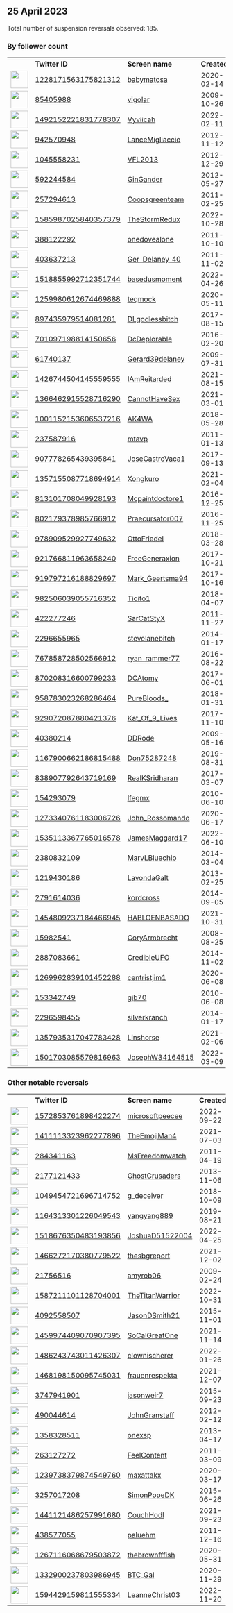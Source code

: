
## 25 April 2023
Total number of suspension reversals observed: 185.

### By follower count
<table><tr><th></th><th align="left">Twitter ID</th><th align="left">Screen name</th>
<th align="left">Created</th><th align="left">Status</th><th align="left">Suspended</th><th align="left">Followers</th>
<tr><td><a href="https://pbs.twimg.com/profile_images/1546219290482937856/w11-2etM_normal.jpg"><img src="https://pbs.twimg.com/profile_images/1546219290482937856/w11-2etM_normal.jpg" width="40px" height="40px" align="center"/></a></td><td><a href="https://twitter.com/intent/user?user_id=1228171563175821312">1228171563175821312</a></td><td><a href="https://twitter.com/babymatosa">babymatosa</a></td><td>2020-02-14</td><td align="center"></td><td>2022-09-21</td><td>2621708</td></tr>
<tr><td><a href="https://pbs.twimg.com/profile_images/1490132532729462788/xanzSd7Q_normal.jpg"><img src="https://pbs.twimg.com/profile_images/1490132532729462788/xanzSd7Q_normal.jpg" width="40px" height="40px" align="center"/></a></td><td><a href="https://twitter.com/intent/user?user_id=85405988">85405988</a></td><td><a href="https://twitter.com/vigolar">vigolar</a></td><td>2009-10-26</td><td align="center"></td><td>2022-03-09</td><td>1288331</td></tr>
<tr><td><a href="https://pbs.twimg.com/profile_images/1570072695924051968/BG0AKUcq_normal.jpg"><img src="https://pbs.twimg.com/profile_images/1570072695924051968/BG0AKUcq_normal.jpg" width="40px" height="40px" align="center"/></a></td><td><a href="https://twitter.com/intent/user?user_id=1492152221831778307">1492152221831778307</a></td><td><a href="https://twitter.com/Vyviicah">Vyviicah</a></td><td>2022-02-11</td><td align="center"></td><td>2022-09-20</td><td>1122915</td></tr>
<tr><td><a href="https://pbs.twimg.com/profile_images/1281414944424988674/xm2_chIV_normal.jpg"><img src="https://pbs.twimg.com/profile_images/1281414944424988674/xm2_chIV_normal.jpg" width="40px" height="40px" align="center"/></a></td><td><a href="https://twitter.com/intent/user?user_id=942570948">942570948</a></td><td><a href="https://twitter.com/LanceMigliaccio">LanceMigliaccio</a></td><td>2012-11-12</td><td align="center"></td><td></td><td>202352</td></tr>
<tr><td><a href="https://pbs.twimg.com/profile_images/1328459096698314754/Ij6obnJ-_normal.jpg"><img src="https://pbs.twimg.com/profile_images/1328459096698314754/Ij6obnJ-_normal.jpg" width="40px" height="40px" align="center"/></a></td><td><a href="https://twitter.com/intent/user?user_id=1045558231">1045558231</a></td><td><a href="https://twitter.com/VFL2013">VFL2013</a></td><td>2012-12-29</td><td align="center"></td><td></td><td>83948</td></tr>
<tr><td><a href="https://pbs.twimg.com/profile_images/430568849063178241/q4gbxter_normal.jpeg"><img src="https://pbs.twimg.com/profile_images/430568849063178241/q4gbxter_normal.jpeg" width="40px" height="40px" align="center"/></a></td><td><a href="https://twitter.com/intent/user?user_id=592244584">592244584</a></td><td><a href="https://twitter.com/GinGander">GinGander</a></td><td>2012-05-27</td><td align="center"></td><td>2022-11-27</td><td>77148</td></tr>
<tr><td><a href="https://pbs.twimg.com/profile_images/1404988245201596417/W5UTAcdD_normal.jpg"><img src="https://pbs.twimg.com/profile_images/1404988245201596417/W5UTAcdD_normal.jpg" width="40px" height="40px" align="center"/></a></td><td><a href="https://twitter.com/intent/user?user_id=257294613">257294613</a></td><td><a href="https://twitter.com/Coopsgreenteam">Coopsgreenteam</a></td><td>2011-02-25</td><td align="center"></td><td>2022-02-13</td><td>54830</td></tr>
<tr><td><a href="https://pbs.twimg.com/profile_images/1650596564476239872/MtK3Qetl_normal.jpg"><img src="https://pbs.twimg.com/profile_images/1650596564476239872/MtK3Qetl_normal.jpg" width="40px" height="40px" align="center"/></a></td><td><a href="https://twitter.com/intent/user?user_id=1585987025840357379">1585987025840357379</a></td><td><a href="https://twitter.com/TheStormRedux">TheStormRedux</a></td><td>2022-10-28</td><td align="center"></td><td>2022-11-02</td><td>44590</td></tr>
<tr><td><a href="https://pbs.twimg.com/profile_images/1080913071923695617/plBr5fLS_normal.jpg"><img src="https://pbs.twimg.com/profile_images/1080913071923695617/plBr5fLS_normal.jpg" width="40px" height="40px" align="center"/></a></td><td><a href="https://twitter.com/intent/user?user_id=388122292">388122292</a></td><td><a href="https://twitter.com/onedovealone">onedovealone</a></td><td>2011-10-10</td><td align="center"></td><td></td><td>25818</td></tr>
<tr><td><a href="https://pbs.twimg.com/profile_images/1651838069195022342/Isr3jtB4_normal.jpg"><img src="https://pbs.twimg.com/profile_images/1651838069195022342/Isr3jtB4_normal.jpg" width="40px" height="40px" align="center"/></a></td><td><a href="https://twitter.com/intent/user?user_id=403637213">403637213</a></td><td><a href="https://twitter.com/Ger_Delaney_40">Ger_Delaney_40</a></td><td>2011-11-02</td><td align="center"></td><td></td><td>17317</td></tr>
<tr><td><a href="https://pbs.twimg.com/profile_images/1559697436637020160/g5VZDnVl_normal.jpg"><img src="https://pbs.twimg.com/profile_images/1559697436637020160/g5VZDnVl_normal.jpg" width="40px" height="40px" align="center"/></a></td><td><a href="https://twitter.com/intent/user?user_id=1518855992712351744">1518855992712351744</a></td><td><a href="https://twitter.com/basedusmoment">basedusmoment</a></td><td>2022-04-26</td><td align="center">👋</td><td>2022-08-21</td><td>15399</td></tr>
<tr><td><a href="https://pbs.twimg.com/profile_images/1650809215865200645/6kf-jZWQ_normal.jpg"><img src="https://pbs.twimg.com/profile_images/1650809215865200645/6kf-jZWQ_normal.jpg" width="40px" height="40px" align="center"/></a></td><td><a href="https://twitter.com/intent/user?user_id=1259980612674469888">1259980612674469888</a></td><td><a href="https://twitter.com/teqmock">teqmock</a></td><td>2020-05-11</td><td align="center"></td><td>2022-08-17</td><td>13293</td></tr>
<tr><td><a href="https://pbs.twimg.com/profile_images/1538278028287123456/IlrSTgH__normal.jpg"><img src="https://pbs.twimg.com/profile_images/1538278028287123456/IlrSTgH__normal.jpg" width="40px" height="40px" align="center"/></a></td><td><a href="https://twitter.com/intent/user?user_id=897435979514081281">897435979514081281</a></td><td><a href="https://twitter.com/DLgodlessbitch">DLgodlessbitch</a></td><td>2017-08-15</td><td align="center"></td><td>2023-03-31</td><td>12442</td></tr>
<tr><td><a href="https://pbs.twimg.com/profile_images/946021827347873792/LcYNtZRd_normal.jpg"><img src="https://pbs.twimg.com/profile_images/946021827347873792/LcYNtZRd_normal.jpg" width="40px" height="40px" align="center"/></a></td><td><a href="https://twitter.com/intent/user?user_id=701097198814150656">701097198814150656</a></td><td><a href="https://twitter.com/DcDeplorable">DcDeplorable</a></td><td>2016-02-20</td><td align="center"></td><td></td><td>11476</td></tr>
<tr><td><a href="https://pbs.twimg.com/profile_images/1650895898740678656/1Qo1Xt-b_normal.jpg"><img src="https://pbs.twimg.com/profile_images/1650895898740678656/1Qo1Xt-b_normal.jpg" width="40px" height="40px" align="center"/></a></td><td><a href="https://twitter.com/intent/user?user_id=61740137">61740137</a></td><td><a href="https://twitter.com/Gerard39delaney">Gerard39delaney</a></td><td>2009-07-31</td><td align="center"></td><td>2022-02-13</td><td>11461</td></tr>
<tr><td><a href="https://pbs.twimg.com/profile_images/1567266429627498496/U0s16jzv_normal.jpg"><img src="https://pbs.twimg.com/profile_images/1567266429627498496/U0s16jzv_normal.jpg" width="40px" height="40px" align="center"/></a></td><td><a href="https://twitter.com/intent/user?user_id=1426744504145559555">1426744504145559555</a></td><td><a href="https://twitter.com/IAmReitarded">IAmReitarded</a></td><td>2021-08-15</td><td align="center"></td><td>2022-09-20</td><td>11327</td></tr>
<tr><td><a href="https://pbs.twimg.com/profile_images/1504551138284081153/UQBEDuNo_normal.jpg"><img src="https://pbs.twimg.com/profile_images/1504551138284081153/UQBEDuNo_normal.jpg" width="40px" height="40px" align="center"/></a></td><td><a href="https://twitter.com/intent/user?user_id=1366462915528716290">1366462915528716290</a></td><td><a href="https://twitter.com/CannotHaveSex">CannotHaveSex</a></td><td>2021-03-01</td><td align="center"></td><td>2022-04-12</td><td>11137</td></tr>
<tr><td><a href="https://pbs.twimg.com/profile_images/1650879865799991296/QITTjSFG_normal.jpg"><img src="https://pbs.twimg.com/profile_images/1650879865799991296/QITTjSFG_normal.jpg" width="40px" height="40px" align="center"/></a></td><td><a href="https://twitter.com/intent/user?user_id=1001152153606537216">1001152153606537216</a></td><td><a href="https://twitter.com/AK4WA">AK4WA</a></td><td>2018-05-28</td><td align="center"></td><td></td><td>9547</td></tr>
<tr><td><a href="https://pbs.twimg.com/profile_images/980200053330599937/XrOe_ZG5_normal.jpg"><img src="https://pbs.twimg.com/profile_images/980200053330599937/XrOe_ZG5_normal.jpg" width="40px" height="40px" align="center"/></a></td><td><a href="https://twitter.com/intent/user?user_id=237587916">237587916</a></td><td><a href="https://twitter.com/mtavp">mtavp</a></td><td>2011-01-13</td><td align="center"></td><td></td><td>9206</td></tr>
<tr><td><a href="https://pbs.twimg.com/profile_images/1650679126507028483/dDmdgXJ7_normal.jpg"><img src="https://pbs.twimg.com/profile_images/1650679126507028483/dDmdgXJ7_normal.jpg" width="40px" height="40px" align="center"/></a></td><td><a href="https://twitter.com/intent/user?user_id=907778265439395841">907778265439395841</a></td><td><a href="https://twitter.com/JoseCastroVaca1">JoseCastroVaca1</a></td><td>2017-09-13</td><td align="center"></td><td>2023-01-24</td><td>8801</td></tr>
<tr><td><a href="https://pbs.twimg.com/profile_images/1380294580705370120/xjmf_XuY_normal.jpg"><img src="https://pbs.twimg.com/profile_images/1380294580705370120/xjmf_XuY_normal.jpg" width="40px" height="40px" align="center"/></a></td><td><a href="https://twitter.com/intent/user?user_id=1357155087718694914">1357155087718694914</a></td><td><a href="https://twitter.com/Xongkuro">Xongkuro</a></td><td>2021-02-04</td><td align="center"></td><td></td><td>8771</td></tr>
<tr><td><a href="https://pbs.twimg.com/profile_images/1660130550982774787/gwXPh7U1_normal.jpg"><img src="https://pbs.twimg.com/profile_images/1660130550982774787/gwXPh7U1_normal.jpg" width="40px" height="40px" align="center"/></a></td><td><a href="https://twitter.com/intent/user?user_id=813101708049928193">813101708049928193</a></td><td><a href="https://twitter.com/Mcpaintdoctore1">Mcpaintdoctore1</a></td><td>2016-12-25</td><td align="center"></td><td></td><td>8002</td></tr>
<tr><td><a href="https://pbs.twimg.com/profile_images/1205533410300715010/-LfPMKel_normal.jpg"><img src="https://pbs.twimg.com/profile_images/1205533410300715010/-LfPMKel_normal.jpg" width="40px" height="40px" align="center"/></a></td><td><a href="https://twitter.com/intent/user?user_id=802179378985766912">802179378985766912</a></td><td><a href="https://twitter.com/Praecursator007">Praecursator007</a></td><td>2016-11-25</td><td align="center"></td><td>2022-05-05</td><td>7888</td></tr>
<tr><td><a href="https://pbs.twimg.com/profile_images/1659565864209854465/nRlzhQjx_normal.jpg"><img src="https://pbs.twimg.com/profile_images/1659565864209854465/nRlzhQjx_normal.jpg" width="40px" height="40px" align="center"/></a></td><td><a href="https://twitter.com/intent/user?user_id=978909529927749632">978909529927749632</a></td><td><a href="https://twitter.com/OttoFriedel">OttoFriedel</a></td><td>2018-03-28</td><td align="center"></td><td></td><td>7421</td></tr>
<tr><td><a href="https://pbs.twimg.com/profile_images/1534807446883024901/RSC7wF6Q_normal.jpg"><img src="https://pbs.twimg.com/profile_images/1534807446883024901/RSC7wF6Q_normal.jpg" width="40px" height="40px" align="center"/></a></td><td><a href="https://twitter.com/intent/user?user_id=921766811963658240">921766811963658240</a></td><td><a href="https://twitter.com/FreeGeneraxion">FreeGeneraxion</a></td><td>2017-10-21</td><td align="center"></td><td>2022-10-17</td><td>7168</td></tr>
<tr><td><a href="https://pbs.twimg.com/profile_images/1650484705484218369/hWvWGUEr_normal.jpg"><img src="https://pbs.twimg.com/profile_images/1650484705484218369/hWvWGUEr_normal.jpg" width="40px" height="40px" align="center"/></a></td><td><a href="https://twitter.com/intent/user?user_id=919797216188829697">919797216188829697</a></td><td><a href="https://twitter.com/Mark_Geertsma94">Mark_Geertsma94</a></td><td>2017-10-16</td><td align="center"></td><td></td><td>6952</td></tr>
<tr><td><a href="https://pbs.twimg.com/profile_images/1233651886764494849/mRSHXjJB_normal.jpg"><img src="https://pbs.twimg.com/profile_images/1233651886764494849/mRSHXjJB_normal.jpg" width="40px" height="40px" align="center"/></a></td><td><a href="https://twitter.com/intent/user?user_id=982506039055716352">982506039055716352</a></td><td><a href="https://twitter.com/Tioito1">Tioito1</a></td><td>2018-04-07</td><td align="center"></td><td>2022-08-25</td><td>6946</td></tr>
<tr><td><a href="https://pbs.twimg.com/profile_images/841127762244993024/xPo8FUDR_normal.jpg"><img src="https://pbs.twimg.com/profile_images/841127762244993024/xPo8FUDR_normal.jpg" width="40px" height="40px" align="center"/></a></td><td><a href="https://twitter.com/intent/user?user_id=422277246">422277246</a></td><td><a href="https://twitter.com/SarCatStyX">SarCatStyX</a></td><td>2011-11-27</td><td align="center"></td><td></td><td>6618</td></tr>
<tr><td><a href="https://pbs.twimg.com/profile_images/1492603506758463493/snVWgDZ-_normal.jpg"><img src="https://pbs.twimg.com/profile_images/1492603506758463493/snVWgDZ-_normal.jpg" width="40px" height="40px" align="center"/></a></td><td><a href="https://twitter.com/intent/user?user_id=2296655965">2296655965</a></td><td><a href="https://twitter.com/stevelanebitch">stevelanebitch</a></td><td>2014-01-17</td><td align="center"></td><td>2022-07-28</td><td>5296</td></tr>
<tr><td><a href="https://pbs.twimg.com/profile_images/1651593228263514112/0ws8vCP4_normal.jpg"><img src="https://pbs.twimg.com/profile_images/1651593228263514112/0ws8vCP4_normal.jpg" width="40px" height="40px" align="center"/></a></td><td><a href="https://twitter.com/intent/user?user_id=767858728502566912">767858728502566912</a></td><td><a href="https://twitter.com/ryan_rammer77">ryan_rammer77</a></td><td>2016-08-22</td><td align="center"></td><td>2022-07-22</td><td>4757</td></tr>
<tr><td><a href="https://pbs.twimg.com/profile_images/1608676124288258049/xvLB0fSE_normal.jpg"><img src="https://pbs.twimg.com/profile_images/1608676124288258049/xvLB0fSE_normal.jpg" width="40px" height="40px" align="center"/></a></td><td><a href="https://twitter.com/intent/user?user_id=870208316600799233">870208316600799233</a></td><td><a href="https://twitter.com/DCAtomy">DCAtomy</a></td><td>2017-06-01</td><td align="center"></td><td>2023-04-14</td><td>4627</td></tr>
<tr><td><a href="https://pbs.twimg.com/profile_images/1659866456547532802/eEpf2qAl_normal.jpg"><img src="https://pbs.twimg.com/profile_images/1659866456547532802/eEpf2qAl_normal.jpg" width="40px" height="40px" align="center"/></a></td><td><a href="https://twitter.com/intent/user?user_id=958783023268286464">958783023268286464</a></td><td><a href="https://twitter.com/PureBloods_">PureBloods_</a></td><td>2018-01-31</td><td align="center"></td><td>2022-09-09</td><td>4313</td></tr>
<tr><td><a href="https://pbs.twimg.com/profile_images/1285809769098379265/cU1pLZHx_normal.jpg"><img src="https://pbs.twimg.com/profile_images/1285809769098379265/cU1pLZHx_normal.jpg" width="40px" height="40px" align="center"/></a></td><td><a href="https://twitter.com/intent/user?user_id=929072087880421376">929072087880421376</a></td><td><a href="https://twitter.com/Kat_Of_9_Lives">Kat_Of_9_Lives</a></td><td>2017-11-10</td><td align="center"></td><td></td><td>4114</td></tr>
<tr><td><a href="https://pbs.twimg.com/profile_images/956966995299205120/nPEUxf5A_normal.jpg"><img src="https://pbs.twimg.com/profile_images/956966995299205120/nPEUxf5A_normal.jpg" width="40px" height="40px" align="center"/></a></td><td><a href="https://twitter.com/intent/user?user_id=40380214">40380214</a></td><td><a href="https://twitter.com/DDRode">DDRode</a></td><td>2009-05-16</td><td align="center"></td><td></td><td>3436</td></tr>
<tr><td><a href="https://pbs.twimg.com/profile_images/1167901010079010821/Medmm7Dm_normal.jpg"><img src="https://pbs.twimg.com/profile_images/1167901010079010821/Medmm7Dm_normal.jpg" width="40px" height="40px" align="center"/></a></td><td><a href="https://twitter.com/intent/user?user_id=1167900662186815488">1167900662186815488</a></td><td><a href="https://twitter.com/Don75287248">Don75287248</a></td><td>2019-08-31</td><td align="center"></td><td>2022-10-29</td><td>3345</td></tr>
<tr><td><a href="https://pbs.twimg.com/profile_images/1659328579438608385/uvsn4xzH_normal.jpg"><img src="https://pbs.twimg.com/profile_images/1659328579438608385/uvsn4xzH_normal.jpg" width="40px" height="40px" align="center"/></a></td><td><a href="https://twitter.com/intent/user?user_id=838907792643719169">838907792643719169</a></td><td><a href="https://twitter.com/RealKSridharan">RealKSridharan</a></td><td>2017-03-07</td><td align="center"></td><td>2022-12-17</td><td>3155</td></tr>
<tr><td><a href="https://pbs.twimg.com/profile_images/1370803237192937473/FqcQgs70_normal.jpg"><img src="https://pbs.twimg.com/profile_images/1370803237192937473/FqcQgs70_normal.jpg" width="40px" height="40px" align="center"/></a></td><td><a href="https://twitter.com/intent/user?user_id=154293079">154293079</a></td><td><a href="https://twitter.com/lfegmx">lfegmx</a></td><td>2010-06-10</td><td align="center"></td><td>2022-12-27</td><td>2761</td></tr>
<tr><td><a href="https://pbs.twimg.com/profile_images/1654106811866177538/APyXcI3__normal.jpg"><img src="https://pbs.twimg.com/profile_images/1654106811866177538/APyXcI3__normal.jpg" width="40px" height="40px" align="center"/></a></td><td><a href="https://twitter.com/intent/user?user_id=1273340761183006726">1273340761183006726</a></td><td><a href="https://twitter.com/John_Rossomando">John_Rossomando</a></td><td>2020-06-17</td><td align="center"></td><td></td><td>2731</td></tr>
<tr><td><a href="https://pbs.twimg.com/profile_images/1535113978996736003/ngdeOj8d_normal.jpg"><img src="https://pbs.twimg.com/profile_images/1535113978996736003/ngdeOj8d_normal.jpg" width="40px" height="40px" align="center"/></a></td><td><a href="https://twitter.com/intent/user?user_id=1535113367765016578">1535113367765016578</a></td><td><a href="https://twitter.com/JamesMaggard17">JamesMaggard17</a></td><td>2022-06-10</td><td align="center"></td><td>2023-04-07</td><td>2501</td></tr>
<tr><td><a href="https://pbs.twimg.com/profile_images/838421785754370048/scEF1dFf_normal.jpg"><img src="https://pbs.twimg.com/profile_images/838421785754370048/scEF1dFf_normal.jpg" width="40px" height="40px" align="center"/></a></td><td><a href="https://twitter.com/intent/user?user_id=2380832109">2380832109</a></td><td><a href="https://twitter.com/MarvLBluechip">MarvLBluechip</a></td><td>2014-03-04</td><td align="center"></td><td>2022-11-25</td><td>2271</td></tr>
<tr><td><a href="https://pbs.twimg.com/profile_images/1657025229372248069/ttRww73N_normal.jpg"><img src="https://pbs.twimg.com/profile_images/1657025229372248069/ttRww73N_normal.jpg" width="40px" height="40px" align="center"/></a></td><td><a href="https://twitter.com/intent/user?user_id=1219430186">1219430186</a></td><td><a href="https://twitter.com/LavondaGalt">LavondaGalt</a></td><td>2013-02-25</td><td align="center"></td><td></td><td>2258</td></tr>
<tr><td><a href="https://pbs.twimg.com/profile_images/1420080838507737092/Bd559047_normal.jpg"><img src="https://pbs.twimg.com/profile_images/1420080838507737092/Bd559047_normal.jpg" width="40px" height="40px" align="center"/></a></td><td><a href="https://twitter.com/intent/user?user_id=2791614036">2791614036</a></td><td><a href="https://twitter.com/kordcross">kordcross</a></td><td>2014-09-05</td><td align="center"></td><td>2023-02-18</td><td>1957</td></tr>
<tr><td><a href="https://pbs.twimg.com/profile_images/1655363995992305671/VY7cKa7A_normal.jpg"><img src="https://pbs.twimg.com/profile_images/1655363995992305671/VY7cKa7A_normal.jpg" width="40px" height="40px" align="center"/></a></td><td><a href="https://twitter.com/intent/user?user_id=1454809237184466945">1454809237184466945</a></td><td><a href="https://twitter.com/HABLOENBASADO">HABLOENBASADO</a></td><td>2021-10-31</td><td align="center"></td><td>2022-05-13</td><td>1911</td></tr>
<tr><td><a href="https://pbs.twimg.com/profile_images/1504562144670466056/OVbULqKa_normal.jpg"><img src="https://pbs.twimg.com/profile_images/1504562144670466056/OVbULqKa_normal.jpg" width="40px" height="40px" align="center"/></a></td><td><a href="https://twitter.com/intent/user?user_id=15982541">15982541</a></td><td><a href="https://twitter.com/CoryArmbrecht">CoryArmbrecht</a></td><td>2008-08-25</td><td align="center"></td><td>2023-04-12</td><td>1824</td></tr>
<tr><td><a href="https://pbs.twimg.com/profile_images/1651191930079055877/7hNme006_normal.png"><img src="https://pbs.twimg.com/profile_images/1651191930079055877/7hNme006_normal.png" width="40px" height="40px" align="center"/></a></td><td><a href="https://twitter.com/intent/user?user_id=2887083661">2887083661</a></td><td><a href="https://twitter.com/CredibleUFO">CredibleUFO</a></td><td>2014-11-02</td><td align="center"></td><td></td><td>1795</td></tr>
<tr><td><a href="https://pbs.twimg.com/profile_images/1533381866866212864/UHDe8keq_normal.jpg"><img src="https://pbs.twimg.com/profile_images/1533381866866212864/UHDe8keq_normal.jpg" width="40px" height="40px" align="center"/></a></td><td><a href="https://twitter.com/intent/user?user_id=1269962839101452288">1269962839101452288</a></td><td><a href="https://twitter.com/centristjim1">centristjim1</a></td><td>2020-06-08</td><td align="center"></td><td>2023-04-05</td><td>1703</td></tr>
<tr><td><a href="https://pbs.twimg.com/profile_images/1650142604082675712/T8_boSAk_normal.jpg"><img src="https://pbs.twimg.com/profile_images/1650142604082675712/T8_boSAk_normal.jpg" width="40px" height="40px" align="center"/></a></td><td><a href="https://twitter.com/intent/user?user_id=153342749">153342749</a></td><td><a href="https://twitter.com/gjb70">gjb70</a></td><td>2010-06-08</td><td align="center"></td><td>2023-04-06</td><td>1694</td></tr>
<tr><td><a href="https://pbs.twimg.com/profile_images/702968929631604736/fVTa7o50_normal.jpg"><img src="https://pbs.twimg.com/profile_images/702968929631604736/fVTa7o50_normal.jpg" width="40px" height="40px" align="center"/></a></td><td><a href="https://twitter.com/intent/user?user_id=2296598455">2296598455</a></td><td><a href="https://twitter.com/silverkranch">silverkranch</a></td><td>2014-01-17</td><td align="center"></td><td></td><td>1647</td></tr>
<tr><td><a href="https://pbs.twimg.com/profile_images/1436015714742243329/g7vICMyT_normal.jpg"><img src="https://pbs.twimg.com/profile_images/1436015714742243329/g7vICMyT_normal.jpg" width="40px" height="40px" align="center"/></a></td><td><a href="https://twitter.com/intent/user?user_id=1357935317047783428">1357935317047783428</a></td><td><a href="https://twitter.com/Linshorse">Linshorse</a></td><td>2021-02-06</td><td align="center"></td><td></td><td>1641</td></tr>
<tr><td><a href="https://pbs.twimg.com/profile_images/1652415563069632518/v7WMKW86_normal.jpg"><img src="https://pbs.twimg.com/profile_images/1652415563069632518/v7WMKW86_normal.jpg" width="40px" height="40px" align="center"/></a></td><td><a href="https://twitter.com/intent/user?user_id=1501703085579816963">1501703085579816963</a></td><td><a href="https://twitter.com/JosephW34164515">JosephW34164515</a></td><td>2022-03-09</td><td align="center"></td><td>2022-09-07</td><td>1592</td></tr>
</table>

### Other notable reversals
<table><tr><th></th><th align="left">Twitter ID</th><th align="left">Screen name</th>
<th align="left">Created</th><th align="left">Status</th><th align="left">Suspended</th><th align="left">Followers</th>
<tr><td><a href="https://pbs.twimg.com/profile_images/1650734631027712001/VqcbXYrQ_normal.jpg"><img src="https://pbs.twimg.com/profile_images/1650734631027712001/VqcbXYrQ_normal.jpg" width="40px" height="40px" align="center"/></a></td><td><a href="https://twitter.com/intent/user?user_id=1572853761898422274">1572853761898422274</a></td><td><a href="https://twitter.com/microsoftpeecee">microsoftpeecee</a></td><td>2022-09-22</td><td align="center"></td><td>2022-10-21</td><td>37</td></tr>
<tr><td><a href="https://pbs.twimg.com/profile_images/1650680272231301127/RVKGGdZI_normal.jpg"><img src="https://pbs.twimg.com/profile_images/1650680272231301127/RVKGGdZI_normal.jpg" width="40px" height="40px" align="center"/></a></td><td><a href="https://twitter.com/intent/user?user_id=1411113323962277896">1411113323962277896</a></td><td><a href="https://twitter.com/TheEmojiMan4">TheEmojiMan4</a></td><td>2021-07-03</td><td align="center"></td><td>2022-10-24</td><td>511</td></tr>
<tr><td><a href="https://pbs.twimg.com/profile_images/1590085572541837312/3p7j1FqX_normal.jpg"><img src="https://pbs.twimg.com/profile_images/1590085572541837312/3p7j1FqX_normal.jpg" width="40px" height="40px" align="center"/></a></td><td><a href="https://twitter.com/intent/user?user_id=284341163">284341163</a></td><td><a href="https://twitter.com/MsFreedomwatch">MsFreedomwatch</a></td><td>2011-04-19</td><td align="center"></td><td>2022-12-05</td><td>1194</td></tr>
<tr><td><a href="https://pbs.twimg.com/profile_images/1263594595713052676/Fl2v8Pvv_normal.jpg"><img src="https://pbs.twimg.com/profile_images/1263594595713052676/Fl2v8Pvv_normal.jpg" width="40px" height="40px" align="center"/></a></td><td><a href="https://twitter.com/intent/user?user_id=2177121433">2177121433</a></td><td><a href="https://twitter.com/GhostCrusaders">GhostCrusaders</a></td><td>2013-11-06</td><td align="center"></td><td>2023-04-04</td><td>1173</td></tr>
<tr><td><a href="https://pbs.twimg.com/profile_images/1049455356819181568/2IK5R6wV_normal.jpg"><img src="https://pbs.twimg.com/profile_images/1049455356819181568/2IK5R6wV_normal.jpg" width="40px" height="40px" align="center"/></a></td><td><a href="https://twitter.com/intent/user?user_id=1049454721696714752">1049454721696714752</a></td><td><a href="https://twitter.com/g_deceiver">g_deceiver</a></td><td>2018-10-09</td><td align="center"></td><td>2022-11-16</td><td>245</td></tr>
<tr><td><a href="https://pbs.twimg.com/profile_images/1622033813558919168/kN325JPD_normal.jpg"><img src="https://pbs.twimg.com/profile_images/1622033813558919168/kN325JPD_normal.jpg" width="40px" height="40px" align="center"/></a></td><td><a href="https://twitter.com/intent/user?user_id=1164313301226049543">1164313301226049543</a></td><td><a href="https://twitter.com/yangyang889">yangyang889</a></td><td>2019-08-21</td><td align="center">🔒</td><td>2023-04-19</td><td>664</td></tr>
<tr><td><a href="https://pbs.twimg.com/profile_images/1541118799805648901/97-W8jwi_normal.jpg"><img src="https://pbs.twimg.com/profile_images/1541118799805648901/97-W8jwi_normal.jpg" width="40px" height="40px" align="center"/></a></td><td><a href="https://twitter.com/intent/user?user_id=1518676350483193856">1518676350483193856</a></td><td><a href="https://twitter.com/JoshuaD51522004">JoshuaD51522004</a></td><td>2022-04-25</td><td align="center"></td><td>2022-11-03</td><td>242</td></tr>
<tr><td><a href="https://pbs.twimg.com/profile_images/1475930705507016705/9UjSH2Yn_normal.jpg"><img src="https://pbs.twimg.com/profile_images/1475930705507016705/9UjSH2Yn_normal.jpg" width="40px" height="40px" align="center"/></a></td><td><a href="https://twitter.com/intent/user?user_id=1466272170380779522">1466272170380779522</a></td><td><a href="https://twitter.com/thesbgreport">thesbgreport</a></td><td>2021-12-02</td><td align="center"></td><td>2022-11-07</td><td>98</td></tr>
<tr><td><a href="https://pbs.twimg.com/profile_images/1655992336873029634/9XpV2PS8_normal.jpg"><img src="https://pbs.twimg.com/profile_images/1655992336873029634/9XpV2PS8_normal.jpg" width="40px" height="40px" align="center"/></a></td><td><a href="https://twitter.com/intent/user?user_id=21756516">21756516</a></td><td><a href="https://twitter.com/amyrob06">amyrob06</a></td><td>2009-02-24</td><td align="center">🔒</td><td>2023-03-31</td><td>45</td></tr>
<tr><td><a href="https://pbs.twimg.com/profile_images/1651769064644280320/ihD0QEkY_normal.jpg"><img src="https://pbs.twimg.com/profile_images/1651769064644280320/ihD0QEkY_normal.jpg" width="40px" height="40px" align="center"/></a></td><td><a href="https://twitter.com/intent/user?user_id=1587211101128704001">1587211101128704001</a></td><td><a href="https://twitter.com/TheTitanWarrior">TheTitanWarrior</a></td><td>2022-10-31</td><td align="center"></td><td>2023-04-18</td><td>698</td></tr>
<tr><td><a href="https://abs.twimg.com/sticky/default_profile_images/default_profile_normal.png"><img src="https://abs.twimg.com/sticky/default_profile_images/default_profile_normal.png" width="40px" height="40px" align="center"/></a></td><td><a href="https://twitter.com/intent/user?user_id=4092558507">4092558507</a></td><td><a href="https://twitter.com/JasonDSmith21">JasonDSmith21</a></td><td>2015-11-01</td><td align="center"></td><td>2023-04-21</td><td>7</td></tr>
<tr><td><a href="https://pbs.twimg.com/profile_images/1517287177180172288/L7UHiz3N_normal.jpg"><img src="https://pbs.twimg.com/profile_images/1517287177180172288/L7UHiz3N_normal.jpg" width="40px" height="40px" align="center"/></a></td><td><a href="https://twitter.com/intent/user?user_id=1459974409070907395">1459974409070907395</a></td><td><a href="https://twitter.com/SoCalGreatOne">SoCalGreatOne</a></td><td>2021-11-14</td><td align="center"></td><td>2023-03-27</td><td>6</td></tr>
<tr><td><a href="https://pbs.twimg.com/profile_images/1649705971294371840/gwYWu0WX_normal.jpg"><img src="https://pbs.twimg.com/profile_images/1649705971294371840/gwYWu0WX_normal.jpg" width="40px" height="40px" align="center"/></a></td><td><a href="https://twitter.com/intent/user?user_id=1486243743011426307">1486243743011426307</a></td><td><a href="https://twitter.com/clownischerer">clownischerer</a></td><td>2022-01-26</td><td align="center"></td><td>2022-12-23</td><td>15</td></tr>
<tr><td><a href="https://pbs.twimg.com/profile_images/1468198356187025412/qtbXQ-ah_normal.jpg"><img src="https://pbs.twimg.com/profile_images/1468198356187025412/qtbXQ-ah_normal.jpg" width="40px" height="40px" align="center"/></a></td><td><a href="https://twitter.com/intent/user?user_id=1468198150095745031">1468198150095745031</a></td><td><a href="https://twitter.com/frauenrespekta">frauenrespekta</a></td><td>2021-12-07</td><td align="center"></td><td>2022-10-30</td><td>96</td></tr>
<tr><td><a href="https://pbs.twimg.com/profile_images/1518740284208816128/4Ws_zMkr_normal.jpg"><img src="https://pbs.twimg.com/profile_images/1518740284208816128/4Ws_zMkr_normal.jpg" width="40px" height="40px" align="center"/></a></td><td><a href="https://twitter.com/intent/user?user_id=3747941901">3747941901</a></td><td><a href="https://twitter.com/jasonweir7">jasonweir7</a></td><td>2015-09-23</td><td align="center"></td><td>2023-04-12</td><td>40</td></tr>
<tr><td><a href="https://pbs.twimg.com/profile_images/1601400600121544705/B8sve8ar_normal.jpg"><img src="https://pbs.twimg.com/profile_images/1601400600121544705/B8sve8ar_normal.jpg" width="40px" height="40px" align="center"/></a></td><td><a href="https://twitter.com/intent/user?user_id=490044614">490044614</a></td><td><a href="https://twitter.com/JohnGranstaff">JohnGranstaff</a></td><td>2012-02-12</td><td align="center"></td><td>2022-12-19</td><td>943</td></tr>
<tr><td><a href="https://pbs.twimg.com/profile_images/1656166019549806592/W-X8fTUT_normal.jpg"><img src="https://pbs.twimg.com/profile_images/1656166019549806592/W-X8fTUT_normal.jpg" width="40px" height="40px" align="center"/></a></td><td><a href="https://twitter.com/intent/user?user_id=1358328511">1358328511</a></td><td><a href="https://twitter.com/onexsp">onexsp</a></td><td>2013-04-17</td><td align="center"></td><td>2023-01-02</td><td>175</td></tr>
<tr><td><a href="https://pbs.twimg.com/profile_images/1582876290331336707/Xs9UNeOP_normal.jpg"><img src="https://pbs.twimg.com/profile_images/1582876290331336707/Xs9UNeOP_normal.jpg" width="40px" height="40px" align="center"/></a></td><td><a href="https://twitter.com/intent/user?user_id=263127272">263127272</a></td><td><a href="https://twitter.com/FeelContent">FeelContent</a></td><td>2011-03-09</td><td align="center"></td><td>2022-12-01</td><td>84</td></tr>
<tr><td><a href="https://pbs.twimg.com/profile_images/1643285738514165762/v_ggK6Ay_normal.jpg"><img src="https://pbs.twimg.com/profile_images/1643285738514165762/v_ggK6Ay_normal.jpg" width="40px" height="40px" align="center"/></a></td><td><a href="https://twitter.com/intent/user?user_id=1239738379874549760">1239738379874549760</a></td><td><a href="https://twitter.com/maxattakx">maxattakx</a></td><td>2020-03-17</td><td align="center"></td><td>2023-04-09</td><td>31</td></tr>
<tr><td><a href="https://pbs.twimg.com/profile_images/1155773067743911937/RbhQfXh2_normal.jpg"><img src="https://pbs.twimg.com/profile_images/1155773067743911937/RbhQfXh2_normal.jpg" width="40px" height="40px" align="center"/></a></td><td><a href="https://twitter.com/intent/user?user_id=3257017208">3257017208</a></td><td><a href="https://twitter.com/SimonPopeDK">SimonPopeDK</a></td><td>2015-06-26</td><td align="center"></td><td>2023-04-06</td><td>108</td></tr>
<tr><td><a href="https://pbs.twimg.com/profile_images/1441406671666831361/urWpkLht_normal.jpg"><img src="https://pbs.twimg.com/profile_images/1441406671666831361/urWpkLht_normal.jpg" width="40px" height="40px" align="center"/></a></td><td><a href="https://twitter.com/intent/user?user_id=1441121486257991680">1441121486257991680</a></td><td><a href="https://twitter.com/CouchHodl">CouchHodl</a></td><td>2021-09-23</td><td align="center"></td><td>2023-04-11</td><td>23</td></tr>
<tr><td><a href="https://pbs.twimg.com/profile_images/1648692289823227906/vFRZIXZ9_normal.jpg"><img src="https://pbs.twimg.com/profile_images/1648692289823227906/vFRZIXZ9_normal.jpg" width="40px" height="40px" align="center"/></a></td><td><a href="https://twitter.com/intent/user?user_id=438577055">438577055</a></td><td><a href="https://twitter.com/paluehm">paluehm</a></td><td>2011-12-16</td><td align="center"></td><td>2023-04-03</td><td>13</td></tr>
<tr><td><a href="https://pbs.twimg.com/profile_images/1557635716384845824/0ZrmQzku_normal.jpg"><img src="https://pbs.twimg.com/profile_images/1557635716384845824/0ZrmQzku_normal.jpg" width="40px" height="40px" align="center"/></a></td><td><a href="https://twitter.com/intent/user?user_id=1267116068679503872">1267116068679503872</a></td><td><a href="https://twitter.com/thebrownfffish">thebrownfffish</a></td><td>2020-05-31</td><td align="center"></td><td>2023-03-02</td><td>16</td></tr>
<tr><td><a href="https://pbs.twimg.com/profile_images/1597088502998523905/LwnHfM2r_normal.jpg"><img src="https://pbs.twimg.com/profile_images/1597088502998523905/LwnHfM2r_normal.jpg" width="40px" height="40px" align="center"/></a></td><td><a href="https://twitter.com/intent/user?user_id=1332900237803986945">1332900237803986945</a></td><td><a href="https://twitter.com/BTC_Gal">BTC_Gal</a></td><td>2020-11-29</td><td align="center">🔒</td><td>2022-12-04</td><td>41</td></tr>
<tr><td><a href="https://pbs.twimg.com/profile_images/1594430007354458113/uufMm0jZ_normal.jpg"><img src="https://pbs.twimg.com/profile_images/1594430007354458113/uufMm0jZ_normal.jpg" width="40px" height="40px" align="center"/></a></td><td><a href="https://twitter.com/intent/user?user_id=1594429159811555334">1594429159811555334</a></td><td><a href="https://twitter.com/LeanneChrist03">LeanneChrist03</a></td><td>2022-11-20</td><td align="center"></td><td>2023-03-23</td><td>1</td></tr>
</table>
